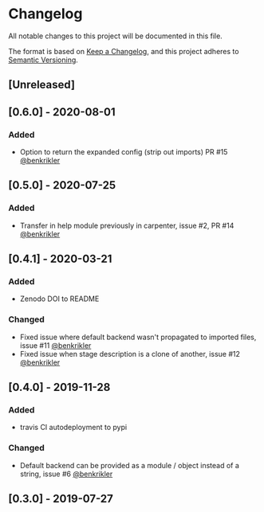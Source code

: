 # Changelog
All notable changes to this project will be documented in this file.

The format is based on [Keep a Changelog](https://keepachangelog.com/en/1.0.0/),
and this project adheres to [Semantic Versioning](https://semver.org/spec/v2.0.0.html).


## [Unreleased]
## [0.6.0] - 2020-08-01
### Added
- Option to return the expanded config (strip out imports) PR #15 [@benkrikler](https://github.com/benkrikler)

## [0.5.0] - 2020-07-25
### Added
- Transfer in help module previously in carpenter, issue #2, PR #14 [@benkrikler](https://github.com/benkrikler)

## [0.4.1] - 2020-03-21
### Added
- Zenodo DOI to README

### Changed
- Fixed issue where default backend wasn't propagated to imported files, issue #11 [@benkrikler](https://github.com/benkrikler)
- Fixed issue when stage description is a clone of another, issue #12 [@benkrikler](https://github.com/benkrikler)

## [0.4.0] - 2019-11-28
### Added
- travis CI autodeployment to pypi

### Changed
- Default backend can be provided as a module / object instead of a string, issue #6 [@benkrikler](https://github.com/benkrikler)


## [0.3.0] - 2019-07-27
